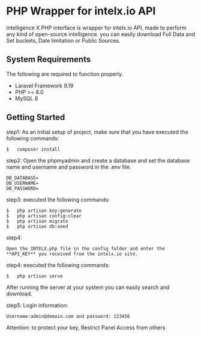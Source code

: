 # PHP Wrapper for intelx.io API

intelligence X PHP interface is wrapper for intelx.io API, made to perform any kind of open-source intelligence. you can easily download Full Data and Set buckets, Date limitation or Public Sources.


## System Requirements

The following are required to function properly.

*   Laravel Framework 9.19
*   PHP >= 8.0
*   MySQL 8




## Getting Started
 
step1:
As an initial setup of project, make sure that you have executed the following commands:

``` shell
$   composer install
```
step2:
Open the phpmyadmin and create a database and set the database name and username and password in the .env file.

    DB_DATABASE=  
    DB_USERNAME=  
    DB_PASSWORD=

step3:
executed the following commands:
``` shell
$   php artisan key:generate
$   php artisan config:clear
$   php artisan migrate
$   php artisan db:seed
```
step4:

    Open the INTELX.php file in the config folder and enter the **API_KEY** you received from the intelx.io site.

step4:
executed the following commands:

    $   php artisan serve

After running the server at your system you can easily search and download.

step5: 
Login information: 

	Username:admin@domain.com and password: 123456
	
Attention:
to protect your key, Restrict Panel Access from others
